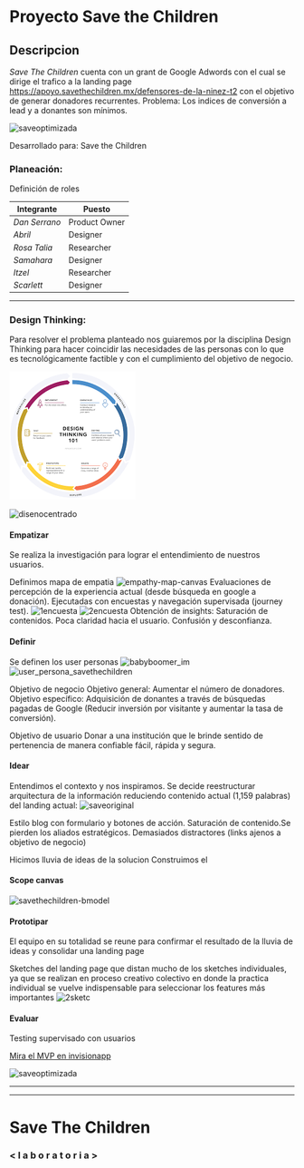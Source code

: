 # Proyecto Save the Children 

## Descripcion

*Save The Children* cuenta con un grant de Google Adwords con el cual se dirige el trafico a la landing page https://apoyo.savethechildren.mx/defensores-de-la-ninez-t2 con el objetivo de generar donadores recurrentes.
Problema: Los indices de conversión a lead y a donantes son mínimos.

![saveoptimizada](https://user-images.githubusercontent.com/32875483/38586198-8083161e-3ce2-11e8-8118-4c2690c97b1b.png)

Desarrollado para: Save the Children





### Planeación:

Definición de roles

Integrante| Puesto |
--- | --- | 
*Dan Serrano* | Product Owner |
*Abril* | Designer|
*Rosa Talia* | Researcher |
*Samahara* | Designer |
*Itzel* | Researcher |
*Scarlett* | Designer |
********************************************************************************

### Design Thinking:

Para resolver el problema planteado nos guiaremos por la disciplina Design Thinking para hacer coincidir las necesidades de las personas con lo que es tecnológicamente factible y con el cumplimiento del objetivo de negocio.

![Design Thinking](assets/images/designThinking.png "Optional title attribute")

![disenocentrado](https://user-images.githubusercontent.com/32875483/38584134-02a3b282-3cdb-11e8-90b3-8fefe5b14588.png)

#### Empatizar 

Se realiza la investigación para lograr el entendimiento de nuestros usuarios.


Definimos mapa de empatia
![empathy-map-canvas](https://user-images.githubusercontent.com/32875483/38584402-d2e73658-3cdb-11e8-9c4e-da3971b787cf.png)
Evaluaciones de percepción de la experiencia actual (desde búsqueda en google  a donación). Ejecutadas con encuestas y navegación supervisada (journey test).
![1encuesta](https://user-images.githubusercontent.com/32875483/38585090-398629d0-3cde-11e8-92a3-b6312ade5578.png)
![2encuesta](https://user-images.githubusercontent.com/32875483/38585091-399c573c-3cde-11e8-99ed-c79f12873691.png)
Obtención de insights:
Saturación de contenidos.
Poca claridad hacia el usuario.
Confusión y desconfianza.


#### Definir 
Se definen los user personas 
![babyboomer_im](https://user-images.githubusercontent.com/32875483/38585650-3b96dea2-3ce0-11e8-9840-cec214bf2b2c.png)
![user_persona_savethechildren](https://user-images.githubusercontent.com/32875483/38585651-3baab77e-3ce0-11e8-94bf-4e26cf73affb.png)

Objetivo de negocio
Objetivo general: Aumentar el número de donadores.
Objetivo específico: Adquisición de donantes a través de búsquedas pagadas de Google (Reducir inversión por visitante y aumentar la tasa de conversión).

Objetivo de usuario
Donar a una institución que le brinde sentido de pertenencia de manera confiable fácil, rápida y segura.



#### Idear 

Entendimos el contexto y nos inspiramos. Se decide reestructurar arquitectura de la información reduciendo contenido actual (1,159 palabras) del landing actual:
![saveoriginal](https://user-images.githubusercontent.com/32875483/38586200-809bea86-3ce2-11e8-9dd2-2e644ac62939.png)


Estilo blog con formulario y botones de acción. 
Saturación de contenido.Se pierden los aliados estratégicos.
Demasiados distractores (links ajenos a objetivo de negocio)

Hicimos lluvia de ideas de la solucion
Construimos el 
#### Scope canvas

![savethechildren-bmodel](https://user-images.githubusercontent.com/32875483/38585923-4ac5885a-3ce1-11e8-8328-d266dc41fba8.png)


#### Prototipar 

El equipo en su totalidad se reune para confirmar el resultado de la lluvia de ideas y consolidar una landing page 

Sketches del landing page que distan mucho de los sketches individuales, ya que se realizan en proceso creativo colectivo en donde la practica individual se vuelve indispensable para seleccionar los features más importantes
![2sketc](https://user-images.githubusercontent.com/32875483/38585864-10c2ea9e-3ce1-11e8-8ae4-fbf399290a23.jpg)



#### Evaluar 
Testing supervisado con usuarios 

[Mira el MVP en invisionapp](https://projects.invisionapp.com/share/YXGYAT9VER3#/screens/291587660_Landing-Page)

![saveoptimizada](https://user-images.githubusercontent.com/32875483/38586198-8083161e-3ce2-11e8-8118-4c2690c97b1b.png)





******************************************************************************




********************************************************************************

# Save The Children
### < l a b o r a t o r i a >
